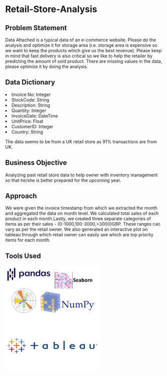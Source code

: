 # Retail-Store-Analysis

## Problem Statement
Data Attached is a typical data of an e-commerce website. Please do the analysis and optimize it for storage area (i.e. storage area is expensive so we want to keep the products which give us the best revenue). Please keep in mind that fast delivery is also critical so we like to help the retailer by predicting the amount of sold product.
There are missing values in the data, please optimize it by doing the analysis.

## Data Dictionary
<li>Invoice No: Integer
<li>StockCode: String
<li>Description: String
<li>Quantity: Integer
<li>InvoiceDate: DateTime
<li>UnitPrice: Float
<li>CustomerID: Integer
<li>Country: String 
  
The data seems to be from a UK retail store as 91% transactions are from UK.


## Business Objective
Analyzing past retail store data to help owner with inventory management so that he/she is better prepared for the upcoming year.

## Approach
We were given the invoice timestamp from which we extracted the month and aggregated the data on month level. We calculated total sales of each product in each month.Lastly, we created three separate categories of items as per their sales - (0-1000,100-3000,>3000)GBP. These ranges can vary as per the retail owner.
We also generated an interactive plot on tableau through which retail owner can easily see which are top priority items for each month.

## Tools Used
![alt text](https://github.com/sahil0094/Retail-Store-Analysis/blob/master/Images/Viz.jpg?raw=true)
![alt text](https://github.com/sahil0094/Retail-Store-Analysis/blob/master/Images/tableau.png?raw=true)
